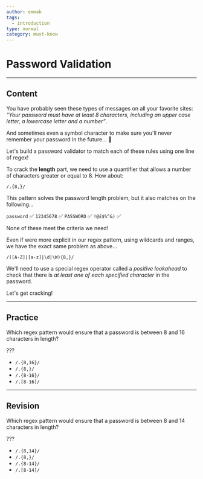 ```yaml
---
author: emmab
tags:
  - introduction
type: normal
category: must-know
---
```


# Password Validation


---

## Content

You have probably seen these types of messages on all your favorite sites: *“Your password must have at least 8 characters, including an upper case letter, a lowercase letter and a number”*. 

And sometimes even a symbol character to make sure you'll never remember your password in the future... 🤔

Let's build a password validator to match each of these rules using one line of regex!

To crack the **length** part, we need to use a quantifier that allows a number of characters greater or equal to 8. How about:

```plain-text
/.{8,}/
```

This pattern solves the password length problem, but it also matches on the following...

`password` ✅
`12345678` ✅
`PASSWORD` ✅
`!@£$%^&)` ✅

None of these meet the criteria we need!

Even if were more explicit in our regex pattern, using wildcards and ranges, we have the exact same problem as above...

```plain-text
/([A-Z]|[a-z]|\d|\W){8,}/
```

We'll need to use a special regex operator called a *positive lookahead* to check that there is *at least one of each specified character* in the password. 

Let's get cracking!


---

## Practice

Which regex pattern would ensure that a password is between 8 and 16 characters in length?

???

- `/.{8,16}/`
- `/.{8,}/`
- `/.{8-16}/`
- `/.[8-16]/`


---

## Revision

Which regex pattern would ensure that a password is between 8 and 14 characters in length?

???

- `/.{8,14}/`
- `/.{8,}/`
- `/.{8-14}/`
- `/.[8-14]/`
 
